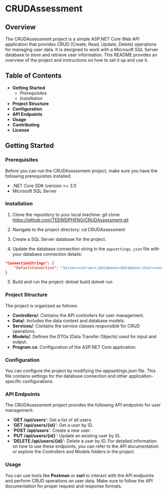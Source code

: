 # CRUDAssessment

## Overview

The CRUDAssessment project is a simple ASP.NET Core Web API application that provides CRUD (Create, Read, Update, Delete) operations for managing user data. It is designed to work with a Microsoft SQL Server database to store and retrieve user information. This README provides an overview of the project and instructions on how to set it up and use it.

## Table of Contents

- **Getting Started**
  - *Prerequisites*
  - *Installation*
- **Project Structure**
- **Configuration**
- **API Endpoints**
- **Usage**
- **Contributing**
- **License**

## Getting Started

### Prerequisites

Before you can run the CRUDAssessment project, make sure you have the following prerequisites installed:

- .NET Core SDK (version >= 3.1)
- Microsoft SQL Server

### Installation

1. Clone the repository to your local machine:
git clone https://github.com/TEEWEIPHENG/CRUDAssessment.git

2. Navigate to the project directory:
cd CRUDAssessment

3. Create a SQL Server database for the project.

4. Update the database connection string in the `appsettings.json` file with your database connection details:

```json
"ConnectionStrings": {
    "DefaultConnection": "Server=<server>;Database=<database>;User=<user>;Password=<password>"
}
```

5. Build and run the project:
dotnet build
dotnet run

### Project Structure
The project is organized as follows:

- **Controllers/**: Contains the API controllers for user management.
- **Data/**: Includes the data context and database models.
- **Services/**: Contains the service classes responsible for CRUD operations.
- **Models/**: Defines the DTOs (Data Transfer Objects) used for input and output.
- **Program.cs**: Configuration of the ASP.NET Core application.

### Configuration
You can configure the project by modifying the *appsettings.json* file. This file contains settings for the database connection and other application-specific configurations.

### API Endpoints
The CRUDAssessment project provides the following API endpoints for user management:

- '**GET /api/users**': Get a list of all users.
- '**GET /api/users/{id}**': Get a user by ID.
- '**POST /api/users**': Create a new user.
- '**PUT /api/users/{id}**': Update an existing user by ID.
- '**DELETE /api/users/{id}**': Delete a user by ID.
For detailed information on how to use these endpoints, you can refer to the API documentation or explore the Controllers and Models folders in the project.

### Usage
You can use tools like **Postman** or **curl** to interact with the API endpoints and perform CRUD operations on user data. Make sure to follow the API documentation for proper request and response formats.
